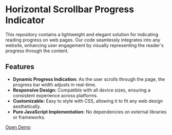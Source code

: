 # Horizontal Scrollbar Progress Indicator

This repository contains a lightweight and elegant solution for indicating reading progress on web pages. Our code seamlessly integrates into any website, enhancing user engagement by visually representing the reader's progress through the content.

## Features

- **Dynamic Progress Indication:** As the user scrolls through the page, the progress bar width adjusts in real-time.
- **Responsive Design:** Compatible with all device sizes, ensuring a consistent experience across platforms.
- **Customizable:** Easy to style with CSS, allowing it to fit any web design aesthetically.
- **Pure JavaScript Implementation:** No dependencies on external libraries or frameworks.

[Open Demo](https://mahdi-mey.github.io/Horizontal-Scrollbar/)

